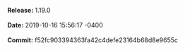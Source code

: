 **Release:** 
1.19.0
<br><br>**Date:** 
2019-10-16 15:56:17 -0400
<br><br>**Commit:** 
f52fc903394363fa42c4defe23164b68d8e9655c
